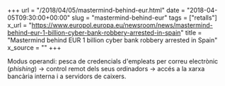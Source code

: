 +++
url = "/2018/04/05/mastermind-behind-eur.html"
date = "2018-04-05T09:30:00+00:00"
slug = "mastermind-behind-eur"
tags = ["retalls"]
x_url = "https://www.europol.europa.eu/newsroom/news/mastermind-behind-eur-1-billion-cyber-bank-robbery-arrested-in-spain"
title = "Mastermind behind EUR 1 billion cyber bank robbery arrested in Spain"
x_source = ""
+++


Modus operandi: pesca de credencials d'empleats per correu electrònic (*phishing*) → control remot dels seus ordinadors → accés a la xarxa bancària interna i a servidors de caixers.

